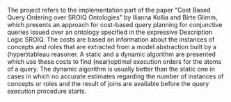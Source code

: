 The project refers to the implementation part of the paper "Cost Based Query Ordering over SROIQ Ontologies" by Ilianna Kollia and Birte Glimm, which presents an approach for cost-based query planning for conjunctive queries issued over an ontology specified in the expressive Description Logic SROIQ. The costs are based on information about the instances of concepts and roles that are extracted from a model abstraction built by a (hyper)tableau
reasoner. A static and a dynamic algorithm are presented which use these costs to find (near)optimal execution orders for the atoms of a query. The dynamic algorithm is usually better than the static one in cases in which no accurate estimates regarding the number of instances of concepts or roles and the result of joins are available before the query execution procedure starts.